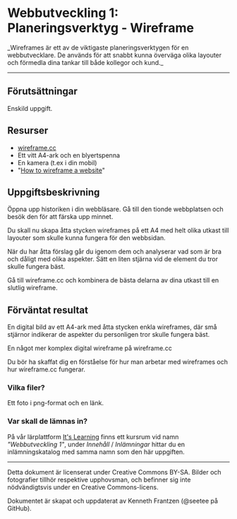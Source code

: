 # Webbutveckling 1: Planeringsverktyg - Wireframe

\_Wireframes är ett av de viktigaste planeringsverktygen för en webbutvecklare. De används för att snabbt kunna överväga olika layouter och förmedla dina tankar till både kollegor och kund.\_

---

## Förutsättningar

Enskild uppgift.

## Resurser

- [wireframe.cc](https://wireframe.cc/)
- Ett vitt A4-ark och en blyertspenna
- En kamera (t.ex i din mobil)
- "[How to wireframe a website](https://youtu.be/PmmQjLqJQlY)"

## Uppgiftsbeskrivning

Öppna upp historiken i din webbläsare. Gå till den tionde webbplatsen och besök den för att färska upp minnet.

Du skall nu skapa åtta stycken wireframes på ett A4 med helt olika utkast till layouter som skulle kunna fungera för den webbsidan.

När du har åtta förslag går du igenom dem och analyserar vad som är bra och dåligt med olika aspekter. Sätt en liten stjärna vid de element du tror skulle fungera bäst.

Gå till wireframe.cc och kombinera de bästa delarna av dina utkast till en slutlig wireframe.

## Förväntat resultat

En digital bild av ett A4-ark med åtta stycken enkla wireframes, där små stjärnor indikerar de aspekter du personligen tror skulle fungera bäst.

En något mer komplex digital wireframe på wireframe.cc

Du bör ha skaffat dig en förståelse för hur man arbetar med wireframes och hur wireframe.cc fungerar.

### Vilka filer?

Ett foto i png-format och en länk.

### Var skall de lämnas in?

På vår lärplattform [It's Learning](https://stenungsund.itslearning.com/) finns ett kursrum vid namn _"Webbutveckling 1"_, under _Innehåll_ / _Inlämningar_ hittar du en inlämningskatalog med samma namn som den här uppgiften.

---

Detta dokument är licenserat under Creative Commons BY-SA. Bilder och fotografier tillhör respektive upphovsman, och befinner sig inte nödvändigtsvis under en Creative Commons-licens.

Dokumentet är skapat och uppdaterat av Kenneth Frantzen (@seetee på GitHub).
